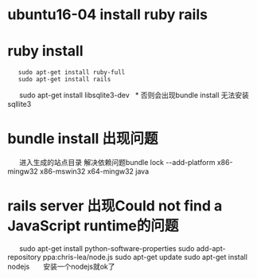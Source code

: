 ubuntu16-04 install ruby rails
==================
# ruby install
       sudo apt-get install ruby-full
       sudo apt-get install rails
       sudo apt-get install libsqlite3-dev   * 否则会出现bundle install 无法安装sqllite3
       
# bundle install 出现问题
       进入生成的站点目录 解决依赖问题bundle lock --add-platform x86-mingw32 x86-mswin32 x64-mingw32 java

# rails server 出现Could not find a JavaScript runtime的问题
       
       sudo apt-get install python-software-properties
       sudo add-apt-repository ppa:chris-lea/node.js
       sudo apt-get update
       sudo apt-get install nodejs
       安装一个nodejs就ok了

